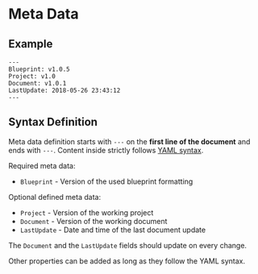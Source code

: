 # Meta Data

## Example

```dsbp
---
Blueprint: v1.0.5
Project: v1.0
Document: v1.0.1
LastUpdate: 2018-05-26 23:43:12
---
```

## Syntax Definition

Meta data definition starts with `---` on the **first line of the document** and ends with `---`. Content inside strictly follows [YAML syntax](http://yaml.org/).

Required meta data:
- `Blueprint` - Version of the used blueprint formatting

Optional defined meta data:
- `Project` - Version of the working project
- `Document` - Version of the working document
- `LastUpdate` - Date and time of the last document update

The `Document` and the `LastUpdate` fields should update on every change.

Other properties can be added as long as they follow the YAML syntax.
